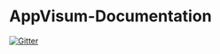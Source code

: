 # AppVisum-Documentation

[![Gitter](https://badges.gitter.im/Join%20Chat.svg)](https://gitter.im/Alxandr/AppVisum-Documentation?utm_source=badge&utm_medium=badge&utm_campaign=pr-badge&utm_content=badge)